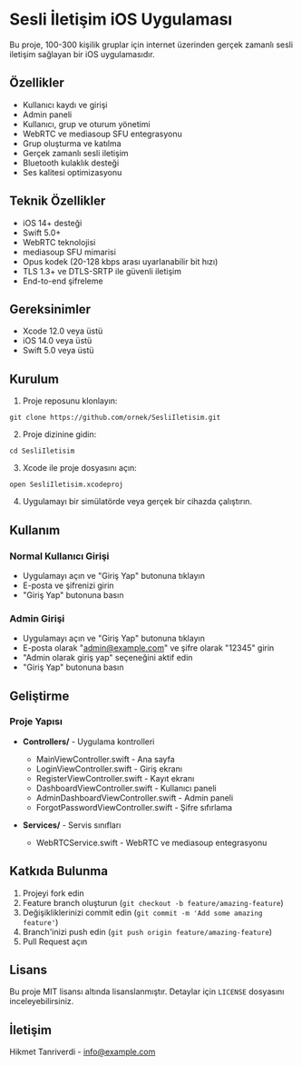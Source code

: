# Sesli İletişim iOS Uygulaması

Bu proje, 100-300 kişilik gruplar için internet üzerinden gerçek zamanlı sesli iletişim sağlayan bir iOS uygulamasıdır.

## Özellikler

- Kullanıcı kaydı ve girişi
- Admin paneli
- Kullanıcı, grup ve oturum yönetimi
- WebRTC ve mediasoup SFU entegrasyonu
- Grup oluşturma ve katılma
- Gerçek zamanlı sesli iletişim
- Bluetooth kulaklık desteği
- Ses kalitesi optimizasyonu

## Teknik Özellikler

- iOS 14+ desteği
- Swift 5.0+
- WebRTC teknolojisi
- mediasoup SFU mimarisi
- Opus kodek (20-128 kbps arası uyarlanabilir bit hızı)
- TLS 1.3+ ve DTLS-SRTP ile güvenli iletişim
- End-to-end şifreleme

## Gereksinimler

- Xcode 12.0 veya üstü
- iOS 14.0 veya üstü
- Swift 5.0 veya üstü

## Kurulum

1. Proje reposunu klonlayın:
```
git clone https://github.com/ornek/SesliIletisim.git
```

2. Proje dizinine gidin:
```
cd SesliIletisim
```

3. Xcode ile proje dosyasını açın:
```
open SesliIletisim.xcodeproj
```

4. Uygulamayı bir simülatörde veya gerçek bir cihazda çalıştırın.

## Kullanım

### Normal Kullanıcı Girişi
- Uygulamayı açın ve "Giriş Yap" butonuna tıklayın
- E-posta ve şifrenizi girin
- "Giriş Yap" butonuna basın

### Admin Girişi
- Uygulamayı açın ve "Giriş Yap" butonuna tıklayın
- E-posta olarak "admin@example.com" ve şifre olarak "12345" girin
- "Admin olarak giriş yap" seçeneğini aktif edin
- "Giriş Yap" butonuna basın

## Geliştirme

### Proje Yapısı

- **Controllers/** - Uygulama kontrolleri
  - MainViewController.swift - Ana sayfa
  - LoginViewController.swift - Giriş ekranı
  - RegisterViewController.swift - Kayıt ekranı
  - DashboardViewController.swift - Kullanıcı paneli
  - AdminDashboardViewController.swift - Admin paneli
  - ForgotPasswordViewController.swift - Şifre sıfırlama

- **Services/** - Servis sınıfları
  - WebRTCService.swift - WebRTC ve mediasoup entegrasyonu

## Katkıda Bulunma

1. Projeyi fork edin
2. Feature branch oluşturun (`git checkout -b feature/amazing-feature`)
3. Değişikliklerinizi commit edin (`git commit -m 'Add some amazing feature'`)
4. Branch'inizi push edin (`git push origin feature/amazing-feature`)
5. Pull Request açın

## Lisans

Bu proje MIT lisansı altında lisanslanmıştır. Detaylar için `LICENSE` dosyasını inceleyebilirsiniz.

## İletişim

Hikmet Tanriverdi - [info@example.com](mailto:info@example.com) 